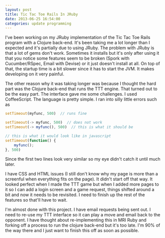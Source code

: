 ```yaml
---
layout: post
title: Tic Tac Toe Rails In JRuby
date: 2013-06-25 16:54:00
categories: update programming
---
```

I've been working on my JRuby implementation of the Tic Tac Toe Rails program
with a Clojure back-end.  It's been taking me a lot longer than I expected and
it's partially due to using JRuby.  The problem with JRuby is that a lot of
gems don't work.  Sometimes it installs but it's only after using it that you
notice some features seem to be broken (Spork with Cucumber/RSpec, Email with
Devise) or it just doesn't install at all.  On top of that, the startup time is
a bit slower since it has to start the JVM.  It makes developing on it very
painful.

The other reason why it was taking longer was because I thought the hard part
was the Clojure back-end that runs the TTT engine.  That turned out to be the
easy part.  The interface gave me some challenges.  I used CoffeeScript.  The
language is pretty simple.  I ran into silly little errors such as

```js
setTimeout(myfunc, 500)  // runs fine

setTimeout(-> myfunc, 500)  // does not work
setTimeout(-> myfunc(), 500)  // this is what it should be

// this is what it would look like in javascript
setTimeout(function() {
    myfunc();
}, 500)
```

Since the first two lines look very similar so my eye didn't catch it until
much later.

I have CSS and HTML issues (I still don't know why my page is more than a
screenful when everything fits on the page).  It didn't start off that way.  It
looked perfect when I made the TTT game but when I added more pages to it so I
can add a login screen and a game request, things shifted around a bit and now
it needs to be revisited.  I need to finish up the rest of the features so
that'll have to wait.

I'm almost done with this project.  I have email requests being sent out.  I
need to re-use my TTT interface so it can play a move and email back to the
opponent.  I have thought about re-implementing this in MRI Ruby and forking
off a process to run the clojure back-end but it's too late.  I'm 90% of the
way there and I just want to finish this off as soon as possible.
